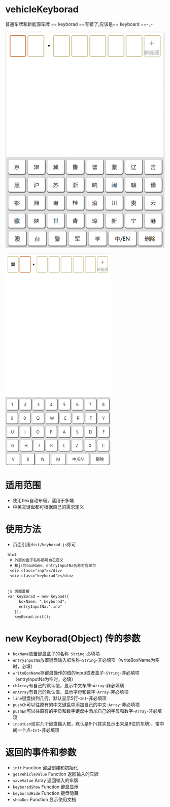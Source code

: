 
# vehicleKeyborad
普通车牌和新能源车牌
== keyborad ==写错了,应该是== keyboard ==-_-

![中文键盘](https://github.com/zyTheGit/vehicleKeyborad/blob/master/img/ch.jpg)

![EN键盘](https://github.com/zyTheGit/vehicleKeyborad/blob/master/img/en.jpg)

# 适用范围
* 使用flex自动布局，适用于多端
* 中英文键盘都可根据自己的需求定义

# 使用方法
+ 页面引用`dist/keyborad.js`即可
```
 html
  # 外层的盒子名称都可自己定义
  # 和js的boxName、entryInputNa名称对应即可
  <div class="inp"></div>  
  <div class="keyborad"></div>
  
  
 js 页面直接
 var keyBorad = new Keybod({
      boxName: ".keyborad",
      entryInputNa:".inp"
    });
    keyBorad.init();
```

# new Keyborad(Object) 传的参数
+ `boxName`放置键盘盒子的名称-`String`-必填项
+ `entryInputNa`放置键盘输入框名称-`String`-非必填项（writeBoxName为空时，必填）
+ `writeBoxName`存键盘操作的值的input或者盒子-`String`-非必填项（entryInputNa为空时，必填）
+ `chArray`有自己的默认值，显示中文车牌-`Array`-非必填项
+ `enArray`有自己的默认值，显示字母和数字-`Array`-非必填项
+ `line`键盘排列几行，默认显示5行-`Int`-非必填项
+ `pushCh`可以往原有的中文键盘中添加自己的中文-`Array`-非必填项
+ `pushEn`可以往原有的字母和数字键盘中添加自己的字母和数字-`Array`-非必填项
+ `inputLen`现实几个键盘输入框，默认是9个(其实显示出来是8位的车牌)，带中间一个点-`Int`-非必填项

# 返回的事件和参数
+ `init` Function 键盘创建和初始化
+ `getVehicleValue` Function 返回输入的车牌
+ `saveValue` Array 返回输入的车牌
+ `keyboradShow` Function 键盘显示
+ `keyboradHide` Function 键盘隐藏
+ `showDoc` Function 显示使用文档

